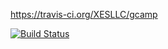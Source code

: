 https://travis-ci.org/XESLLC/gcamp

[![Build Status](https://travis-ci.org/XESLLC/gcamp.svg)](https://travis-ci.org/XESLLC/gcamp)
